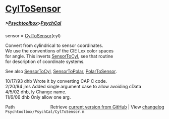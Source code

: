# [CylToSensor](CylToSensor)
##### >[Psychtoolbox](Psychtoolbox)>[PsychCal](PsychCal)

sensor = [CylToSensor](CylToSensor)(cyl)  
  
Convert from cylindrical to sensor coordinates.  
We use the conventions of the CIE Lxx color spaces  
for angle.  This inverts [SensorToCyl](SensorToCyl), see that routine  
for description of coordinate systems.  
  
See also [SensorToCyl](SensorToCyl), [SensorToPolar](SensorToPolar), [PolarToSensor](PolarToSensor).  
  
10/17/93    dhb   Wrote it by converting CAP C code.  
2/20/94     jms   Added single argument case to allow avoiding cData  
4/5/02      dhb, ly  Change name.  
11/6/06     dhb   Only allow one arg.  




<div class="code_header" style="text-align:right;">
  <span style="float:left;">Path&nbsp;&nbsp;</span> <span class="counter">Retrieve <a href=
  "https://raw.github.com/Psychtoolbox-3/Psychtoolbox-3/beta/Psychtoolbox/PsychCal/CylToSensor.m">current version from GitHub</a> | View <a href=
  "https://github.com/Psychtoolbox-3/Psychtoolbox-3/commits/beta/Psychtoolbox/PsychCal/CylToSensor.m">changelog</a></span>
</div>
<div class="code">
  <code>Psychtoolbox/PsychCal/CylToSensor.m</code>
</div>


